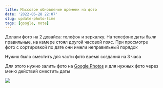```yaml
---
title: Массовое обновление времени на фото
date: '2022-05-28 22:07'
slug: update-photo-time
tags: [google, note]
---
```


Делали фото на 2 девайса: телефон и зеркалку. На телефоне даты были правильные, на камере стоял другой часовой пояс. При просмотре фото с сортировкой по дате они имели неправильный порядок

Нужно было сместить для части фото время создания на 3 часа

<!--truncate-->

Для этого нужно залить фото на [Google Photos](https://photos.google.com) и для нужных фото через меню действий сместить даты

![](https://i.imgur.com/yvSbztA.gif)
